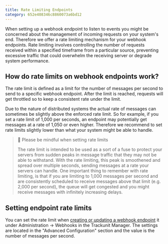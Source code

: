 ```yaml
---
title: Rate Limiting Endpoints
category: 652e408346c8860073a6bd12
---
```


When setting up a webhook endpoint to listen to events you might be concerned about the management of incoming requests on your system's end. Therefore we offer a rate limiting mechanism for your webhook endpoints. Rate limiting involves controlling the number of requests received within a specified timeframe from a particular source, preventing excessive traffic that could overwhelm the receiving server or degrade system performance.

## How do rate limits on webhook endpoints work?

The rate limit is defined as a limit for the number of messages per second to send to a specific webhook endpoint. After the limit is reached, requests will get throttled so to keep a consistent rate under the limit.

Due to the nature of distributed systems the actual rate of messages can sometimes be slightly above the enforced rate limit. So for example, if you set a rate limit of 1,000 per seconds, an endpoint may potentially get messages at a rate of 1,050 or even higher. Therefore we recommend to set rate limits slightly lower than what your system might be able to handle.

> 🚧 Please be mindful when setting rate limits
> 
> The rate limit is intended to be used as a sort of a fuse to protect your servers from sudden peaks in message traffic that they may not be able to withstand. With the rate limiting, this peak is smoothened and spread over multiple seconds, sending messages at a rate your servers can handle. One important thing to remember with rate limiting, is that if you are limiting to 1,000 messages per second and are consistently scheduled to receive messages above that limit (e.g. 2,000 per second), the queue will get congested and you might receive messages with infinitely increasing delays.

## Setting endpoint rate limits

You can set the rate limit when [creating or updating a webhook endpoint](https://developers.trackunit.com/docs/webhooks-adding-endpoints) it under Administration → Webhooks in the Trackunit Manager. 
The settings are located in the "Advanced Configuration" section and the value is the number of messages per second.

